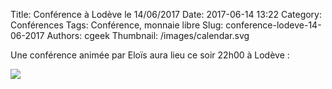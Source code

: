 Title: Conférence à Lodève le 14/06/2017
Date: 2017-06-14 13:22
Category: Conférences
Tags: Conférence, monnaie libre
Slug: conference-lodeve-14-06-2017
Authors: cgeek
Thumbnail: /images/calendar.svg

Une conférence animée par Eloïs aura lieu ce soir 22h00 à Lodève :

[![](/images/evenements/conf-elois-lodeve.png)](https://www.monnaielibreoccitanie.org/event/1ere-conference-monnaie-libre-a-lodeve/)